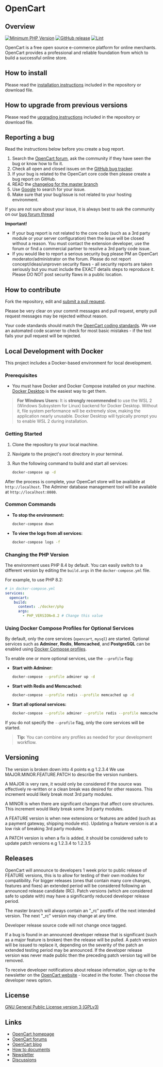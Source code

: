 # OpenCart

## Overview

[![Minimum PHP Version](https://img.shields.io/badge/php-%3E%3D%208.0-8892BF.svg?style=flat-square)](https://php.net/)
[![GitHub release](https://img.shields.io/github/v/release/opencart/opencart)](https://github.com/opencart/opencart)
[![Lint](https://github.com/opencart/opencart/actions/workflows/Lint.yml/badge.svg)](https://github.com/opencart/opencart/actions/workflows/Lint.yml)

OpenCart is a free open source e-commerce platform for online merchants. OpenCart provides a professional and reliable foundation from which to build a successful online store.

## How to install

Please read the [installation instructions](INSTALL.md) included in the repository or download file.

## How to upgrade from previous versions

Please read the [upgrading instructions](UPGRADE.md) included in the repository or download file.

## Reporting a bug

Read the instructions below before you create a bug report.

1. Search the [OpenCart forum](https://forum.opencart.com/viewforum.php?f=201), ask the community if they have seen the bug or know how to fix it.
2. Check all open and closed issues on the [GitHub bug tracker](https://github.com/opencart/opencart/issues).
3. If your bug is related to the OpenCart core code then please create a bug report on GitHub.
4. READ the [changelog for the master branch](https://github.com/opencart/opencart/blob/master/CHANGELOG.md)
5. Use [Google](https://www.google.com) to search for your issue.
6. Make sure that your bug/issue is not related to your hosting environment.

If you are not sure about your issue, it is always best to ask the community on our [bug forum thread](https://forum.opencart.com/viewforum.php?f=201)

**Important!**

- If your bug report is not related to the core code (such as a 3rd party module or your server configuration) then the issue will be closed without a reason. You must contact the extension developer, use the forum or find a commercial partner to resolve a 3rd party code issue.
- If you would like to report a serious security bug please PM an OpenCart moderator/administrator on the forum. Please do not report concept/ideas/unproven security flaws - all security reports are taken seriously but you must include the EXACT details steps to reproduce it. Please DO NOT post security flaws in a public location.

## How to contribute

Fork the repository, edit and [submit a pull request](https://github.com/opencart/opencart/wiki/Creating-a-pull-request).

Please be very clear on your commit messages and pull request, empty pull request messages may be rejected without reason.

Your code standards should match the [OpenCart coding standards](https://github.com/opencart/opencart/wiki/Coding-standards). We use an automated code scanner to check for most basic mistakes - if the test fails your pull request will be rejected.

## Local Development with Docker

This project includes a Docker-based environment for local development.

### Prerequisites

* You must have Docker and Docker Compose installed on your machine. [Docker Desktop](https://www.docker.com/products/docker-desktop/) is the easiest way to get them.

> **For Windows Users:** It is **strongly recommended** to use the WSL 2 (Windows Subsystem for Linux) backend for Docker Desktop. Without it, file system performance will be extremely slow, making the application nearly unusable. Docker Desktop will typically prompt you to enable WSL 2 during installation.

### Getting Started

1. Clone the repository to your local machine.
2. Navigate to the project's root directory in your terminal.
3. Run the following command to build and start all services:

	```bash
	docker-compose up -d
	```

After the process is complete, your OpenCart store will be available at `http://localhost`. The Adminer database management tool will be available at `http://localhost:8080`.

### Common Commands

* **To stop the environment:**
	```bash
	docker-compose down
	```
* **To view the logs from all services:**
	```bash
	docker-compose logs -f
	```

### Changing the PHP Version

The environment uses PHP 8.4 by default. You can easily switch to a different version by editing the `build.args` in the `docker-compose.yml` file.

For example, to use PHP 8.2:

```yaml
# in docker-compose.yml
services:
  opencart:
    build:
      context: ./docker/php
      args:
        - PHP_VERSION=8.2 # Change this value
```

### Using Docker Compose Profiles for Optional Services

By default, only the core services (`opencart`, `mysql`) are started.
Optional services such as **Adminer**, **Redis**, **Memcached**, and **PostgreSQL** can be enabled using [Docker Compose profiles](https://docs.docker.com/compose/profiles/).

To enable one or more optional services, use the `--profile` flag:

- **Start with Adminer:**
    ```bash
    docker-compose --profile adminer up -d
    ```
- **Start with Redis and Memcached:**
    ```bash
    docker-compose --profile redis --profile memcached up -d
    ```
- **Start all optional services:**
    ```bash
    docker-compose --profile adminer --profile redis --profile memcached --profile postgres up -d
    ```

If you do not specify the `--profile` flag, only the core services will be started.

> **Tip:** You can combine any profiles as needed for your development workflow.

## Versioning

The version is broken down into 4 points e.g 1.2.3.4 We use MAJOR.MINOR.FEATURE.PATCH to describe the version numbers.

A MAJOR is very rare, it would only be considered if the source was effectively re-written or a clean break was desired for other reasons. This increment would likely break most 3rd party modules.

A MINOR is when there are significant changes that affect core structures. This increment would likely break some 3rd party modules.

A FEATURE version is when new extensions or features are added (such as a payment gateway, shipping module etc). Updating a feature version is at a low risk of breaking 3rd party modules.

A PATCH version is when a fix is added, it should be considered safe to update patch versions e.g 1.2.3.4 to 1.2.3.5

## Releases

OpenCart will announce to developers 1 week prior to public release of FEATURE versions, this is to allow for testing of their own modules for compatibility. For bigger releases (ones that contain many core changes, features and fixes) an extended period will be considered following an announced release candidate (RC). Patch versions (which are considered safe to update with) may have a significantly reduced developer release period.

The master branch will always contain an "_rc" postfix of the next intended version. The next "_rc" version may change at any time.

Developer release source code will not change once tagged.

If a bug is found in an announced developer release that is significant (such as a major feature is broken) then the release will be pulled. A patch version will be issued to replace it, depending on the severity of the patch an extended testing period may be announced. If the developer release version was never made public then the preceding patch version tag will be removed.

To receive developer notifications about release information, sign up to the newsletter on the [OpenCart website](https://www.opencart.com) - located in the footer. Then choose the developer news option.

## License

[GNU General Public License version 3 (GPLv3)](https://github.com/opencart/opencart/blob/master/LICENSE.md)

## Links

- [OpenCart homepage](https://www.opencart.com/)
- [OpenCart forums](https://forum.opencart.com/)
- [OpenCart blog](https://www.opencart.com/index.php?route=feature/blog)
- [How to documents](http://docs.opencart.com/en-gb/introduction/)
- [Newsletter](https://newsletter.opencart.com/h/r/B660EBBE4980C85C)
- [Discussions](https://github.com/opencart/opencart/discussions)
